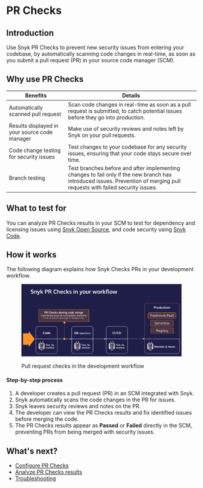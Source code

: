 # PR Checks

## Introduction

Use Snyk PR Checks to prevent new security issues from entering your codebase, by automatically scanning code changes in real-time, as soon as you submit a pull request (PR) in your source code manager (SCM).

## Why use PR Checks

| Benefits                                      | Details                                                                                                                                                                    |
| --------------------------------------------- | -------------------------------------------------------------------------------------------------------------------------------------------------------------------------- |
| Automatically scanned pull request            | Scan code changes in real-time as soon as a pull request is submitted, to catch potential issues before they go into production.                                           |
| Results displayed in your source code manager | Make use of security reviews and notes left by Snyk on your pull requests.                                                                                                 |
| Code change testing for security issues       | Test changes to your codebase for any security issues, ensuring that your code stays secure over time.                                                                     |
| Branch testing                                | Test branches before and after implementing changes to fail only if the new branch has introduced issues. Prevention of merging pull requests with failed security issues. |

## What to test for&#x20;

You can analyze PR Checks results in your SCM to test for dependency and licensing issues using [Snyk Open Source](../../products/snyk-open-source/), and code security using [Snyk Code](../../products/snyk-code/).

## How it works

The following diagram explains how Snyk Checks PRs in your development workflow.

<figure><img src="../../.gitbook/assets/Screenshot 2022-09-20 at 11.27.44.png" alt="Diagram showing where Snyk checks for pull requests in the development workflow."><figcaption><p>Pull request checks in the development workflow</p></figcaption></figure>

#### Step-by-step process

1. A developer creates a pull request (PR) in an SCM integrated with Snyk.
2. Snyk automatically scans the code changes in the PR for issues.
3. Snyk leaves security reviews and notes on the PR.
4. The developer can view the PR Checks results and fix identified issues before merging the code.
5. The PR Checks results appear as **Passed** or **Failed** directly in the SCM, preventing PRs from being merged with security issues.&#x20;

## What's next?

* [Configure PR Checks](configure-pr-checks.md)
* [Analyze PR Checks results](pr-checks-results.md)
* [Troubleshooting](troubleshooting.md)
